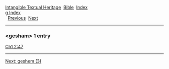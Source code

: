 [Intangible Textual Heritage](../../index)  [Bible](../index) 
[Index](index)   
[g Index](_g_)  
  [Previous](c04711)  [Next](c04713) 

------------------------------------------------------------------------

### &lt;gesham&gt; 1 entry

[Ch1 2:47](../kjv/ch1002.htm#047)  

------------------------------------------------------------------------

[Next: geshem (3)](c04713)
